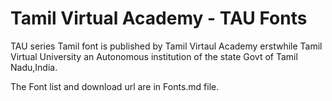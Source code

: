# Tamil Virtual Academy - TAU Fonts


TAU series Tamil font is published by Tamil Virtaul Academy
erstwhile Tamil Virtual University an Autonomous institution
of the state Govt of Tamil Nadu,India.

The Font list and download url are in Fonts.md file.
